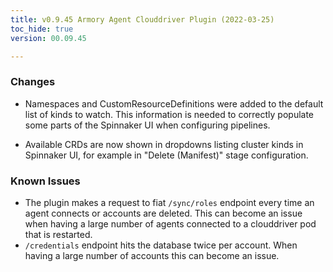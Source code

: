 ```yaml
---
title: v0.9.45 Armory Agent Clouddriver Plugin (2022-03-25)
toc_hide: true
version: 00.09.45

---
```


### Changes

* Namespaces and CustomResourceDefinitions were added to the default list of kinds to watch. This information is needed to correctly populate some parts of the Spinnaker UI when configuring pipelines.

* Available CRDs are now shown in dropdowns listing cluster kinds in Spinnaker UI, for example in "Delete (Manifest)" stage configuration.

### Known Issues

* The plugin makes a request to fiat `/sync/roles` endpoint every time an agent connects or accounts are deleted. This can become an issue when having a large number of agents connected to a clouddriver pod that is restarted.
* `/credentials` endpoint hits the database twice per account. When having a large number of accounts this can become an issue.

